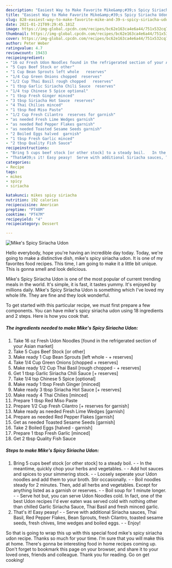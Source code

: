 ```yaml
---
description: "Easiest Way to Make Favorite Mike&amp;#39;s Spicy Siriacha Udon"
title: "Easiest Way to Make Favorite Mike&amp;#39;s Spicy Siriacha Udon"
slug: 828-easiest-way-to-make-favorite-mike-and-39-s-spicy-siriacha-udon
date: 2021-01-21T09:29:45.181Z
image: https://img-global.cpcdn.com/recipes/bc62e163ca4e6a44/751x532cq70/mikes-spicy-siriacha-udon-recipe-main-photo.jpg
thumbnail: https://img-global.cpcdn.com/recipes/bc62e163ca4e6a44/751x532cq70/mikes-spicy-siriacha-udon-recipe-main-photo.jpg
cover: https://img-global.cpcdn.com/recipes/bc62e163ca4e6a44/751x532cq70/mikes-spicy-siriacha-udon-recipe-main-photo.jpg
author: Peter Weber
ratingvalue: 4.7
reviewcount: 19433
recipeingredient:
- "16 oz Fresh Udon Noodles found in the refrigerated section of your Asian market"
- "5 Cups Beef Stock or other"
- "1 Cup Bean Sprouts left whole   reserves"
- "1/4 Cup Green Onions chopped  reserves"
- "1/2 Cup Thai Basil rough chopped   reserves"
- "1 tbsp Garlic Siriacha Chili Sauce  reserves"
- "1/4 tsp Chinese 5 Spice optional"
- "1 tbsp Fresh Ginger minced"
- "3 tbsp Siriacha Hot Sauce  reserves"
- "4 Thai Chilies minced"
- "1 tbsp Red Miso Paste"
- "1/2 Cup Fresh Cilantro  reserves for garnish"
- "as needed Fresh Lime Wedges garnish"
- "as needed Red Pepper Flakes garnish"
- "as needed Toasted Sesame Seeds garnish"
- "2 Boiled Eggs halved  garnish"
- "1 tbsp Fresh Garlic minced"
- "2 tbsp Quality Fish Sauce"
recipeinstructions:
- "Bring 5 cups beef stock [or other stock] to a steady boil.   In the meantime, quickly chop your herbs and vegetables.  Add hot sauces and spices to your simmering stock.  Loosely seperate your Udon noodles and add them to your broth. Stir occasionally.  Boil noodles steady for 2 minutes. Then, add all herbs and vegetables. Except for anything listed as a garnish or reserves.  Boil soup for 1 minute longer.  Serve hot but, you can serve Udon Noodles cold. In fact, one of the best Udon recipes I&#39;d ever eaten was served cold with nothing other than chilled Garlic Siriacha Sauce, Thai Basil and fresh minced garlic."
- "That&#39;s it! Easy peasy!  Serve with additional Siriacha sauces, Thai Basil, Red Pepper Flakes, Bean Sprouts, fresh Cilantro, toasted sesame seeds, fresh chives, lime wedges and boiled eggs.  Enjoy!"
categories:
- Recipe
tags:
- mikes
- spicy
- siriacha

katakunci: mikes spicy siriacha 
nutrition: 192 calories
recipecuisine: American
preptime: "PT40M"
cooktime: "PT47M"
recipeyield: "4"
recipecategory: Dessert

---
```



![Mike&#39;s Spicy Siriacha Udon](https://img-global.cpcdn.com/recipes/bc62e163ca4e6a44/751x532cq70/mikes-spicy-siriacha-udon-recipe-main-photo.jpg)

Hello everybody, hope you're having an incredible day today. Today, we're going to make a distinctive dish, mike&#39;s spicy siriacha udon. It is one of my favorites food recipes. This time, I am going to make it a little bit unique. This is gonna smell and look delicious.



Mike&#39;s Spicy Siriacha Udon is one of the most popular of current trending meals in the world. It's simple, it is fast, it tastes yummy. It's enjoyed by millions daily. Mike&#39;s Spicy Siriacha Udon is something which I've loved my whole life. They are fine and they look wonderful.


To get started with this particular recipe, we must first prepare a few components. You can have mike&#39;s spicy siriacha udon using 18 ingredients and 2 steps. Here is how you cook that.

<!--inarticleads1-->

##### The ingredients needed to make Mike&#39;s Spicy Siriacha Udon:

1. Take 16 oz Fresh Udon Noodles [found in the refrigerated section of your Asian market]
1. Take 5 Cups Beef Stock [or other]
1. Make ready 1 Cup Bean Sprouts [left whole - + reserves]
1. Take 1/4 Cup Green Onions [chopped + reserves]
1. Make ready 1/2 Cup Thai Basil [rough chopped - + reserves]
1. Get 1 tbsp Garlic Siriacha Chili Sauce [+ reserves]
1. Take 1/4 tsp Chinese 5 Spice [optional]
1. Make ready 1 tbsp Fresh Ginger [minced]
1. Make ready 3 tbsp Siriacha Hot Sauce [+ reserves]
1. Make ready 4 Thai Chilies [minced]
1. Prepare 1 tbsp Red Miso Paste
1. Prepare 1/2 Cup Fresh Cilantro [+ reserves for garnish]
1. Make ready as needed Fresh Lime Wedges [garnish]
1. Prepare as needed Red Pepper Flakes [garnish]
1. Get as needed Toasted Sesame Seeds [garnish]
1. Take 2 Boiled Eggs [halved - garnish]
1. Prepare 1 tbsp Fresh Garlic [minced]
1. Get 2 tbsp Quality Fish Sauce




<!--inarticleads2-->

##### Steps to make Mike&#39;s Spicy Siriacha Udon:

1. Bring 5 cups beef stock [or other stock] to a steady boil.  -  - In the meantime, quickly chop your herbs and vegetables. -  - Add hot sauces and spices to your simmering stock. -  - Loosely seperate your Udon noodles and add them to your broth. Stir occasionally. -  - Boil noodles steady for 2 minutes. Then, add all herbs and vegetables. Except for anything listed as a garnish or reserves. -  - Boil soup for 1 minute longer. -  - Serve hot but, you can serve Udon Noodles cold. In fact, one of the best Udon recipes I&#39;d ever eaten was served cold with nothing other than chilled Garlic Siriacha Sauce, Thai Basil and fresh minced garlic.
1. That&#39;s it! Easy peasy! -  - Serve with additional Siriacha sauces, Thai Basil, Red Pepper Flakes, Bean Sprouts, fresh Cilantro, toasted sesame seeds, fresh chives, lime wedges and boiled eggs. -  - Enjoy!




So that is going to wrap this up with this special food mike&#39;s spicy siriacha udon recipe. Thanks so much for your time. I'm sure that you will make this at home. There's gonna be interesting food in home recipes coming up. Don't forget to bookmark this page on your browser, and share it to your loved ones, friends and colleague. Thank you for reading. Go on get cooking!
